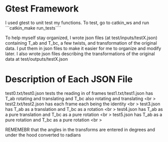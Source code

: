 # Gtest Framework
I used gtest to unit test my functions. To test, go to catkin_ws and run ```catkin_make run_tests````

To help myself stay organized, I wrote json files (at test/inputs/testX.json) containing T_ab and T_bc, a few twists, and transformation of the original data. I put them in json files to make it easier for me to organize and modify later. I also wrote json files describing the transformations of the original data at test/outputs/testX.json 

# Description of Each JSON File
test0.txt/test0.json tests the reading in of frames
test1.txt/test1.json has T_ab rotating and translating and T_bc also rotating and translating <br \>
test2.txt/test2.json has each frame each being the identity <br \>
test3.json has T_ab as a translation and T_bc as a rotation <br \>
test4.json has T_ab as a pure translation and T_bc as a pure rotation <br \>
test5.json has T_ab as a pure rotation and T_bc as a pure rotation <br \>

REMEMEBR that the angles in the transforms are entered in degrees and under the hood converted to radians

